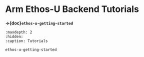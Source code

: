 # Arm Ethos-U Backend Tutorials

**→{doc}`ethos-u-getting-started`**

```{toctree}
:maxdepth: 2
:hidden:
:caption: Tutorials

ethos-u-getting-started
